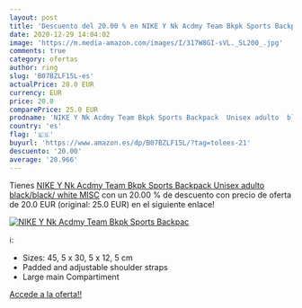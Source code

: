 ```yaml
---
layout: post
title: 'Descuento del 20.00 % en NIKE Y Nk Acdmy Team Bkpk Sports Backpac'
date: 2020-12-29 14:04:02
image: 'https://m.media-amazon.com/images/I/317W8GI-sVL._SL200_.jpg'
comments: true
category: ofertas
author: ring
slug: 'B07BZLF15L-es'
actualPrice: 20.0 EUR
currency: EUR
price: 20.0
comparePrice: 25.0 EUR
prodname: 'NIKE Y Nk Acdmy Team Bkpk Sports Backpack  Unisex adulto  black/black/ white   MISC'
country: 'es'
flag: '🇪🇸'
buyurl: 'https://www.amazon.es/dp/B07BZLF15L/?tag=tolees-21'
descuento: '20.00'
average: '20.966'
---
```


Tienes [NIKE Y Nk Acdmy Team Bkpk Sports Backpack  Unisex adulto  black/black/ white   MISC](https://www.amazon.es/dp/B07BZLF15L/?tag=tolees-21) con un 20.00 % de descuento con precio de oferta de 20.0 EUR (original: 25.0 EUR) en el siguiente enlace!

[![NIKE Y Nk Acdmy Team Bkpk Sports Backpac](https://m.media-amazon.com/images/I/317W8GI-sVL._SL200_.jpg)](https://www.amazon.es/dp/B07BZLF15L/?tag=tolees-21)

ℹ️:

- Sizes: 45, 5 x 30, 5 x 12, 5 cm
- Padded and adjustable shoulder straps
- Large main Compartiment

[Accede a la oferta!!](https://www.amazon.es/dp/B07BZLF15L/?tag=tolees-21)
